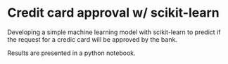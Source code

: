 # Credit card approval w/ scikit-learn

Developing a simple machine learning model with scikit-learn to predict if the request for a credic card will be approved by the bank. 

Results are presented in a python notebook.
